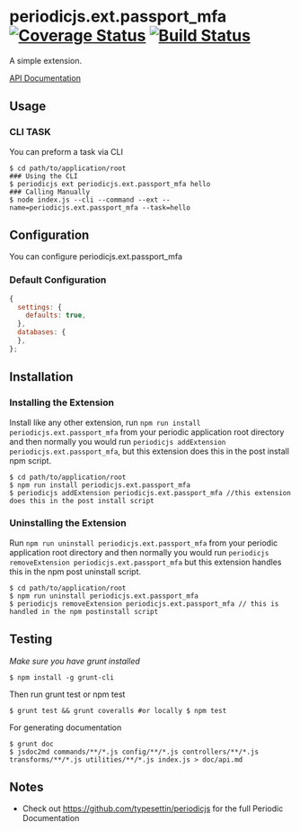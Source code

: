 # periodicjs.ext.passport_mfa [![Coverage Status](https://coveralls.io/repos/github/githubUserOrgName/periodicjs.ext.passport_mfa/badge.svg?branch=master)](https://coveralls.io/github/githubUserOrgName/periodicjs.ext.passport_mfa?branch=master) [![Build Status](https://travis-ci.org/githubUserOrgName/periodicjs.ext.passport_mfa.svg?branch=master)](https://travis-ci.org/githubUserOrgName/periodicjs.ext.passport_mfa)

A simple extension.

[API Documentation](https://github.com/githubUserOrgName/periodicjs.ext.passport_mfa/blob/master/doc/api.md)

## Usage

### CLI TASK

You can preform a task via CLI
```
$ cd path/to/application/root
### Using the CLI
$ periodicjs ext periodicjs.ext.passport_mfa hello  
### Calling Manually
$ node index.js --cli --command --ext --name=periodicjs.ext.passport_mfa --task=hello 
```

## Configuration

You can configure periodicjs.ext.passport_mfa

### Default Configuration
```javascript
{
  settings: {
    defaults: true,
  },
  databases: {
  },
};
```


## Installation

### Installing the Extension

Install like any other extension, run `npm run install periodicjs.ext.passport_mfa` from your periodic application root directory and then normally you would run `periodicjs addExtension periodicjs.ext.passport_mfa`, but this extension does this in the post install npm script.
```
$ cd path/to/application/root
$ npm run install periodicjs.ext.passport_mfa
$ periodicjs addExtension periodicjs.ext.passport_mfa //this extension does this in the post install script
```
### Uninstalling the Extension

Run `npm run uninstall periodicjs.ext.passport_mfa` from your periodic application root directory and then normally you would run `periodicjs removeExtension periodicjs.ext.passport_mfa` but this extension handles this in the npm post uninstall script.
```
$ cd path/to/application/root
$ npm run uninstall periodicjs.ext.passport_mfa
$ periodicjs removeExtension periodicjs.ext.passport_mfa // this is handled in the npm postinstall script
```


## Testing
*Make sure you have grunt installed*
```
$ npm install -g grunt-cli
```

Then run grunt test or npm test
```
$ grunt test && grunt coveralls #or locally $ npm test
```
For generating documentation
```
$ grunt doc
$ jsdoc2md commands/**/*.js config/**/*.js controllers/**/*.js  transforms/**/*.js utilities/**/*.js index.js > doc/api.md
```
## Notes
* Check out https://github.com/typesettin/periodicjs for the full Periodic Documentation